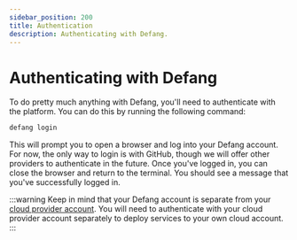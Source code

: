 ```yaml
---
sidebar_position: 200
title: Authentication
description: Authenticating with Defang.
---
```


# Authenticating with Defang

To do pretty much anything with Defang, you'll need to authenticate with the platform. You can do this by running the following command:

```bash
defang login
```

This will prompt you to open a browser and log into your Defang account. For now, the only way to login is with GitHub, though we will offer other providers to authenticate in the future. Once you've logged in, you can close the browser and return to the terminal. You should see a message that you've successfully logged in.

:::warning
Keep in mind that your Defang account is separate from your [cloud provider account](../concepts/defang-byoc.md). You will need to authenticate with your cloud provider account separately to deploy services to your own cloud account.
:::
